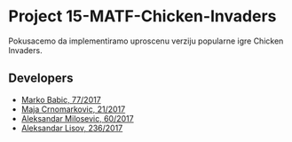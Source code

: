 # Project 15-MATF-Chicken-Invaders

Pokusacemo da implementiramo uproscenu verziju popularne igre Chicken Invaders.

## Developers

- [Marko Babic, 77/2017](https://gitlab.com/markobabic8)
- [Maja Crnomarkovic, 21/2017](https://gitlab.com/crnomarkovicm)
- [Aleksandar Milosevic, 60/2017](https://gitlab.com/duhizjame)
- [Aleksandar Lisov, 236/2017](https://gitlab.com/AleksandarLisov)
